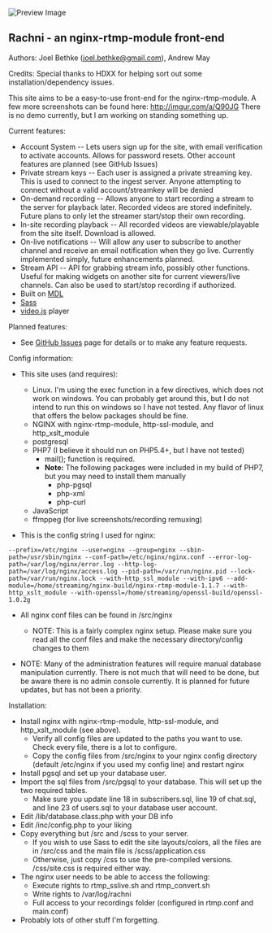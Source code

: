 ![Preview Image](https://pub.rachni.com/img/chrome_2016-12-28_22-38-36.png)

## Rachni - an nginx-rtmp-module front-end

Authors: Joel Bethke (joel.bethke@gmail.com), Andrew May
        
Credits: Special thanks to HDXX for helping sort out some installation/dependency issues.

This site aims to be a easy-to-use front-end for the nginx-rtmp-module. A few more screenshots can be found here: http://imgur.com/a/Q90JG
There is no demo currently, but I am working on standing something up.

Current features:
  - Account System -- Lets users sign up for the site, with email verification to activate accounts. Allows for password resets. Other account features are planned (see GitHub Issues)
  - Private stream keys -- Each user is assigned a private streaming key. This is used to connect to the ingest server. Anyone attempting to connect without a valid account/streamkey will be denied
  - On-demand recording -- Allows anyone to start recording a stream to the server for playback later. Recorded videos are stored indefinitely. Future plans to only let the streamer start/stop their own recording.
  - In-site recording playback -- All recorded videos are viewable/playable from the site itself. Download is allowed.
  - On-live notifications -- Will allow any user to subscribe to another channel and receive an email notification when they go live. Currently implemented simply, future enhancements planned.
  - Stream API -- API for grabbing stream info, possibly other functions. Useful for making widgets on another site for current viewers/live channels. Can also be used to start/stop recording if authorized.
  - Built on [MDL](https://getmdl.io/index.html)
  - [Sass](http://sass-lang.com/)
  - [video.js](https://github.com/videojs/video.js) player

Planned features:
  - See [GitHub Issues](https://github.com/Fenrirthviti/stream-site/issues) page for details or to make any feature requests.

Config information:
  - This site uses (and requires): 
    - Linux. I'm using the exec function in a few directives, which does not work on windows. You can probably get around this, but I do not intend to run this on windows so I have not tested. Any flavor of linux that offers the below packages should be fine.
    - NGINX with nginx-rtmp-module, http-ssl-module, and http_xslt_module
    - postgresql
    - PHP7 (I believe it should run on PHP5.4+, but I have not tested)
      - mail(); function is required.
      - **Note:** The following packages were included in my build of PHP7, but you may need to install them manually
        - php-pgsql
        - php-xml
        - php-curl
    - JavaScript
    - ffmppeg (for live screenshots/recording remuxing)
    
  - This is the config string I used for nginx:

  `--prefix=/etc/nginx --user=nginx --group=nginx --sbin-path=/usr/sbin/nginx --conf-path=/etc/nginx/nginx.conf --error-log-path=/var/log/nginx/error.log --http-log-path=/var/log/nginx/access.log --pid-path=/var/run/nginx.pid --lock-path=/var/run/nginx.lock --with-http_ssl_module --with-ipv6 --add-module=/home/streaming/nginx-build/nginx-rtmp-module-1.1.7 --with-http_xslt_module --with-openssl=/home/streaming/openssl-build/openssl-1.0.2g`

  - All nginx conf files can be found in /src/nginx
    - NOTE: This is a fairly complex nginx setup. Please make sure you read all the conf files and make the necessary directory/config changes to them

  - NOTE: Many of the administration features will require manual database manipulation currently. There is not much that will need to be done, but be aware there is no admin console currently. It is planned for future updates, but has not been a priority.

Installation:
  - Install nginx with nginx-rtmp-module, http-ssl-module, and http_xslt_module (see above).
    - Verify all config files are updated to the paths you want to use. Check every file, there is a lot to configure.
    - Copy the config files from /src/nginx to your nginx config directory (default /etc/nginx if you used my config line) and restart nginx
  - Install pgsql and set up your database user.
  - Import the sql files from /src/pgsql to your database. This will set up the two required tables.
    - Make sure you update line 18 in subscribers.sql, line 19 of chat.sql, and line 23 of users.sql to your database user account.
  - Edit /lib/database.class.php with your DB info
  - Edit /inc/config.php to your liking
  - Copy everything but /src and /scss to your server. 
    - If you wish to use Sass to edit the site layouts/colors, all the files are in /src/css and the main file is /scss/application.css
    - Otherwise, just copy /css to use the pre-compiled versions. /css/site.css is required either way.
  - The nginx user needs to be able to access the following:
    - Execute rights to rtmp_sslive.sh and rtmp_convert.sh
    - Write rights to /var/log/rachni
    - Full access to your recordings folder (configured in rtmp.conf and main.conf)
  - Probably lots of other stuff I'm forgetting.
